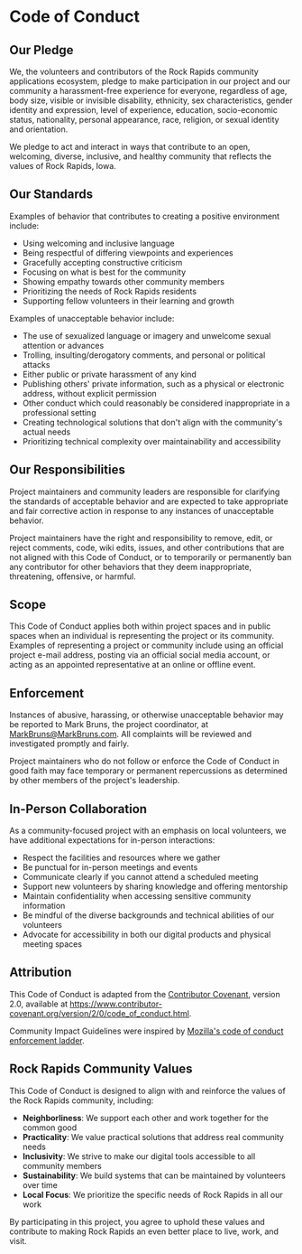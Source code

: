# Code of Conduct

## Our Pledge

We, the volunteers and contributors of the Rock Rapids community applications ecosystem, pledge to make participation in our project and our community a harassment-free experience for everyone, regardless of age, body size, visible or invisible disability, ethnicity, sex characteristics, gender identity and expression, level of experience, education, socio-economic status, nationality, personal appearance, race, religion, or sexual identity and orientation.

We pledge to act and interact in ways that contribute to an open, welcoming, diverse, inclusive, and healthy community that reflects the values of Rock Rapids, Iowa.

## Our Standards

Examples of behavior that contributes to creating a positive environment include:

* Using welcoming and inclusive language
* Being respectful of differing viewpoints and experiences
* Gracefully accepting constructive criticism
* Focusing on what is best for the community
* Showing empathy towards other community members
* Prioritizing the needs of Rock Rapids residents
* Supporting fellow volunteers in their learning and growth

Examples of unacceptable behavior include:

* The use of sexualized language or imagery and unwelcome sexual attention or advances
* Trolling, insulting/derogatory comments, and personal or political attacks
* Either public or private harassment of any kind
* Publishing others' private information, such as a physical or electronic address, without explicit permission
* Other conduct which could reasonably be considered inappropriate in a professional setting
* Creating technological solutions that don't align with the community's actual needs
* Prioritizing technical complexity over maintainability and accessibility

## Our Responsibilities

Project maintainers and community leaders are responsible for clarifying the standards of acceptable behavior and are expected to take appropriate and fair corrective action in response to any instances of unacceptable behavior.

Project maintainers have the right and responsibility to remove, edit, or reject comments, code, wiki edits, issues, and other contributions that are not aligned with this Code of Conduct, or to temporarily or permanently ban any contributor for other behaviors that they deem inappropriate, threatening, offensive, or harmful.

## Scope

This Code of Conduct applies both within project spaces and in public spaces when an individual is representing the project or its community. Examples of representing a project or community include using an official project e-mail address, posting via an official social media account, or acting as an appointed representative at an online or offline event.

## Enforcement

Instances of abusive, harassing, or otherwise unacceptable behavior may be reported to Mark Bruns, the project coordinator, at MarkBruns@MarkBruns.com. All complaints will be reviewed and investigated promptly and fairly.

Project maintainers who do not follow or enforce the Code of Conduct in good faith may face temporary or permanent repercussions as determined by other members of the project's leadership.

## In-Person Collaboration

As a community-focused project with an emphasis on local volunteers, we have additional expectations for in-person interactions:

* Respect the facilities and resources where we gather
* Be punctual for in-person meetings and events
* Communicate clearly if you cannot attend a scheduled meeting
* Support new volunteers by sharing knowledge and offering mentorship
* Maintain confidentiality when accessing sensitive community information
* Be mindful of the diverse backgrounds and technical abilities of our volunteers
* Advocate for accessibility in both our digital products and physical meeting spaces

## Attribution

This Code of Conduct is adapted from the [Contributor Covenant](https://www.contributor-covenant.org), version 2.0, available at https://www.contributor-covenant.org/version/2/0/code_of_conduct.html.

Community Impact Guidelines were inspired by [Mozilla's code of conduct enforcement ladder](https://github.com/mozilla/diversity).

## Rock Rapids Community Values

This Code of Conduct is designed to align with and reinforce the values of the Rock Rapids community, including:

* **Neighborliness**: We support each other and work together for the common good
* **Practicality**: We value practical solutions that address real community needs
* **Inclusivity**: We strive to make our digital tools accessible to all community members
* **Sustainability**: We build systems that can be maintained by volunteers over time
* **Local Focus**: We prioritize the specific needs of Rock Rapids in all our work

By participating in this project, you agree to uphold these values and contribute to making Rock Rapids an even better place to live, work, and visit.
